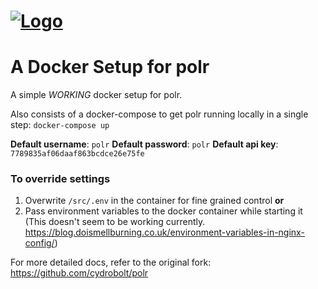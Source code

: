 # [![Logo](http://i.imgur.com/aOtrJNz.png)](https://polrproject.org)
# A Docker Setup for polr

A simple *WORKING* docker setup for polr.

Also consists of a docker-compose to get polr running locally in a single step: `docker-compose up`

**Default username**: `polr`
**Default password**: `polr` 
**Default api key**: `7789835af06daaf863bcdce26e75fe`

### To override settings

1. Overwrite `/src/.env` in the container for fine grained control
**or**
2. Pass environment variables to the docker container while starting it (This doesn't seem to be working currently. https://blog.doismellburning.co.uk/environment-variables-in-nginx-config/)

For more detailed docs, refer to the original fork: https://github.com/cydrobolt/polr
